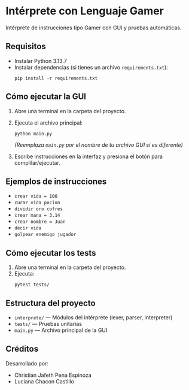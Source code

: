 # Intérprete con Lenguaje Gamer

Intérprete de instrucciones tipo Gamer con GUI y pruebas automáticas.

## Requisitos

- Instalar Python 3.13.7 
- Instalar dependencias (si tienes un archivo `requirements.txt`):
  ```
  pip install -r requirements.txt
  ```

## Cómo ejecutar la GUI

1. Abre una terminal en la carpeta del proyecto.
2. Ejecuta el archivo principal:
   ```
   python main.py
   ```
   *(Reemplaza `main.py` por el nombre de tu archivo GUI si es diferente)*

3. Escribe instrucciones en la interfaz y presiona el botón para complilar/ejecutar.

## Ejemplos de instrucciones

- `crear vida = 100`
- `curar vida pocion`
- `dividir oro cofres`
- `crear mana = 3.14`
- `crear nombre = Juan`
- `decir vida`
- `golpear enemigo jugador`

## Cómo ejecutar los tests

1. Abre una terminal en la carpeta del proyecto.
2. Ejecuta:
   ```
   pytest tests/
   ```

## Estructura del proyecto

- `interprete/` — Módulos del intérprete (lexer, parser, interpreter)
- `tests/` — Pruebas unitarias
- `main.py` — Archivo principal de la GUI

## Créditos

Desarrollado por:
- Christian Jafeth Pena Espinoza 
- Luciana Chacon Castillo